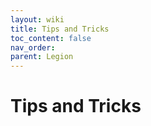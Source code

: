 ```yaml
---
layout: wiki
title: Tips and Tricks
toc_content: false
nav_order: 
parent: Legion
---
```


# Tips and Tricks
